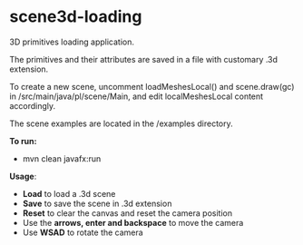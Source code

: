 # scene3d-loading

3D primitives loading application. 

The primitives and their attributes are saved in a file with customary .3d extension.

To create a new scene, uncomment loadMeshesLocal() and scene.draw(gc) in /src/main/java/pl/scene/Main, and edit localMeshesLocal content accordingly.

The scene examples are located in the /examples directory.

**To run:** 

- mvn clean javafx:run

**Usage**:

- **Load** to load a .3d scene
- **Save** to save the scene in .3d extension
- **Reset** to clear the canvas and reset the camera position
- Use the **arrows, enter and backspace** to move the camera
- Use **WSAD** to rotate the camera

